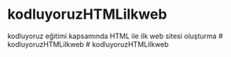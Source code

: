 # kodluyoruzHTMLilkweb
kodluyoruz eğitimi kapsamında HTML ile ilk web sitesi oluşturma
#   k o d l u y o r u z H T M L i l k w e b  
 #   k o d l u y o r u z H T M L i l k w e b  
 